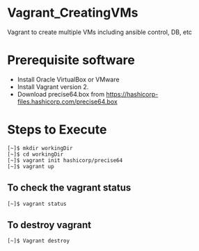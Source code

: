 # Vagrant_CreatingVMs
Vagrant to create multiple VMs including ansible control, DB, etc

# Prerequisite software
* Install Oracle VirtualBox or VMware
* Install Vagrant version 2.
* Download precise64.box from https://hashicorp-files.hashicorp.com/precise64.box

# Steps to Execute
```
[~]$ mkdir workingDir
[~]$ cd workingDir
[~]$ vagrant init hashicorp/precise64
[~]$ vagrant up

```

## To check the vagrant status
```
[~]$ vagrant status
```

## To destroy vagrant
```
[~]$ Vagrant destroy
```
